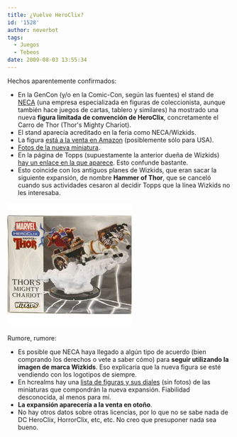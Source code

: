 ```yaml
---
title: ¿Vuelve HeroClix?
id: '1528'
author: neverbot
tags:
  - Juegos
  - Tebeos
date: 2009-08-03 13:55:34
---
```


Hechos aparentemente confirmados:

*   En la GenCon (y/o en la Comic-Con, según las fuentes) el stand de [NECA](http://www.necaonline.com/) (una empresa especializada en figuras de coleccionista, aunque también hace juegos de cartas, tablero y similares) ha mostrado una nueva **figura limitada de convención de HeroClix**, concretamente el Carro de Thor (Thor's Mighty Chariot).
*   El stand aparecía acreditado en la feria como NECA/Wizkids.
*   La figura [está a la venta en Amazon](http://www.amazon.com/Marvel-HeroClix-Hammer-Thor-EXCLUSIVE/dp/B002HWRQPG/ref=sr_1_1?ie=UTF8&s=toys-and-games&qid=1248308599&sr=8-1) (posiblemente sólo para USA).
*   [Fotos de la nueva miniatura](http://heroclixworld.com/hcw/Articles.aspx?ID=115&F=HcR).
*   En la página de Topps (supuestamente la anterior dueña de Wizkids) [hay un enlace en la que aparece](http://www.topps.com/wizkidsgames/HammerandThorChariot.htm). Esto confunde bastante.
*   Esto coincide con los antiguos planes de Wizkids, que eran sacar la siguiente expansión, de nombre **Hammer of Thor**, que se canceló cuando sus actividades cesaron al decidir Topps que la línea Wizkids no les interesaba.

![Thor's Mighty Chariot](./vuelve-heroclix/Thors-Mighty-Chariot.jpg "Thor's Mighty Chariot")

Rumore, rumore:

*   Es posible que NECA haya llegado a algún tipo de acuerdo (bien comprando los derechos o vete a saber cómo) para **seguir utilizando la imagen de marca Wizkids**. Eso explicaría que la nueva figura se esté vendiendo con los logotipos de siempre.
*   En hcrealms hay una [lista de figuras y sus diales](http://www.hcrealms.com/forum/showthread.php?t=256859) (sin fotos) de las miniaturas que compondrán la nueva expansión. Fiabilidad desconocida, al menos para mí.
*   **La expansión aparecería a la venta en otoño**.
*   No hay otros datos sobre otras licencias, por lo que no se sabe nada de DC HeroClix, HorrorClix, etc, etc. No creo que presuponer nada sea bueno.
